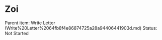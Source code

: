 # Zoi

Parent item: Write Letter (Write%20Letter%2064fb8f4e86874725a28a94406441903d.md)
Status: Not Started